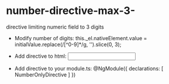 # number-directive-max-3-
directive limiting numeric field to 3 digits

* Modify number of digits: this._el.nativeElement.value = initialValue.replace(/[^0-9]*/g, '').slice(0, 3);

* Add directive to html: <code><input type="number" pInputText formControlName="yourControlName" appNumberOnly></code>

* Add directive to your module.ts: @NgModule({ declarations: [ NumberOnlyDirective ] })
